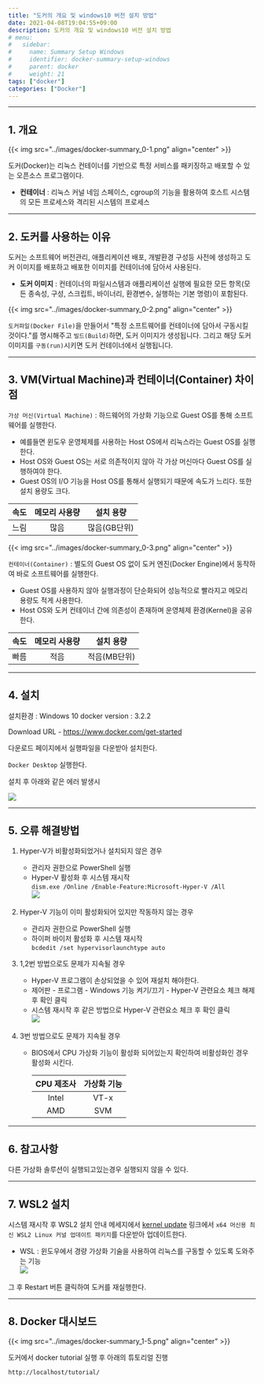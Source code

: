 ```yaml
---
title: "도커의 개요 및 windows10 버전 설치 방법"
date: 2021-04-08T19:04:55+09:00
description: 도커의 개요 및 windows10 버전 설치 방법
# menu:
#   sidebar:
#     name: Summary Setup Windows
#     identifier: docker-summary-setup-windows
#     parent: docker
#     weight: 21
tags: ["docker"]
categories: ["Docker"]
---
```



---

## 1. 개요

{{< img src="../images/docker-summary_0-1.png" align="center" >}}

도커(Docker)는 리눅스 컨테이너를 기반으로 특정 서비스를 패키징하고 배포할 수 있는 오픈소스 프로그램이다.

- **컨테이너** : 리눅스 커널 네임 스페이스, cgroup의 기능을 활용하여 호스트 시스템의 모든 프로세스와 격리된 시스템의 프로세스


---

## 2. 도커를 사용하는 이유

도커는 소프트웨어 버전관리, 애플리케이션 배포, 개발환경 구성등 사전에 생성하고 도커 이미지를 배포하고 배포한 이미지를 컨테이너에 담아서 사용된다.

- **도커 이미지** : 컨테이너의 파일시스템과 애플리케이션 실행에 필요한 모든 항목(모든 종속성, 구성, 스크립트, 바이너리, 환경변수, 실행하는 기본 명령)이 포함된다.

{{< img src="../images/docker-summary_0-2.png" align="center" >}}

`도커파일(Docker File)`을 만들어서 "특정 소프트웨어를 컨테이너에 담아서 구동시킬 것이다."를 명시해주고 `빌드(Build)`하면, 도커 이미지가 생성됩니다. 그리고 해당 도커 이미지를 `구동(run)`시키면 도커 컨테이너에서 실행됩니다.


---

## 3. VM(Virtual Machine)과 컨테이너(Container) 차이점

`가상 머신(Virtual Machine)` : 하드웨어의 가상화 기능으로 Guest OS를 통해 소프트웨어를 실행한다.
- 예를들면 윈도우 운영체제를 사용하는 Host OS에서 리눅스라는 Guest OS를 실행한다.
- Host OS와 Guest OS는 서로 의존적이지 않아 각 가상 머신마다 Guest OS를 실행하여야 한다.
- Guest OS의 I/O 기능을 Host OS를 통해서 실행되기 때문에 속도가 느리다. 또한 설치 용량도 크다.

|속도|메모리 사용량|설치 용량|
|:---:|:---:|:---:|
|느림|많음|많음(GB단위)|

{{< img src="../images/docker-summary_0-3.png" align="center" >}}

`컨테이너(Container)` : 별도의 Guest OS 없이 도커 엔진(Docker Engine)에서 동작하여 바로 소프트웨어를 실행한다.
- Guest OS를 사용하지 않아 실행과정이 단순화되어 성능적으로 빨라지고 메모리 용량도 적게 사용한다.
- Host OS와 도커 컨테이너 간에 의존성이 존재하며 운영체제 환경(Kernel)을 공유한다.

|속도|메모리 사용량|설치 용량|
|:---:|:---:|:---:|
|빠름|적음|적음(MB단위)|


---

## 4. 설치

설치환경 : Windows 10
docker version : 3.2.2

Download URL - https://www.docker.com/get-started

다운로드 페이지에서 실행파일을 다운받아 설치한다.

`Docker Desktop` 실행한다.

설치 후 아래와 같은 에러 발생시 

![](../images/docker-summary_1-1.png?raw=true)


---

## 5. 오류 해결방법

1. Hyper-V가 비활성화되었거나 설치되지 않은 경우
    - 관리자 권한으로 PowerShell 실행
    - Hyper-V 활성화 후 시스템 재시작  
    `dism.exe /Online /Enable-Feature:Microsoft-Hyper-V /All`  
    ![](../images/docker-summary_1-2.png?raw=true)

2. Hyper-V 기능이 이미 활성화되어 있지만 작동하지 않는 경우
    - 관리자 권한으로 PowerShell 실행
    - 하이퍼 바이저 활성화 후 시스템 재시작  
    `bcdedit /set hypervisorlaunchtype auto`

3. 1,2번 방법으로도 문제가 지속될 경우

    - Hyper-V 프로그램이 손상되었을 수 있어 재설치 해야한다.
    - 제어판 - 프로그램 - Windows 기능 켜기/끄기 - Hyper-V 관련요소 체크 해제 후 확인 클릭
    - 시스템 재시작 후 같은 방법으로 Hyper-V 관련요소 체크 후 확인 클릭  
    ![](../images/docker-summary_1-3.png?raw=true)

4. 3번 방법으로도 문제가 지속될 경우

    - BIOS에서 CPU 가상화 기능이 활성화 되어있는지 확인하여 비활성화인 경우 활성화 시킨다.

        |CPU 제조사|가상화 기능|
        |:---:|:---:|
        |Intel|VT-x|
        |AMD|SVM|


---

## 6. 참고사항

다른 가상화 솔루션이 실행되고있는경우 실행되지 않을 수 있다.


---

## 7. WSL2 설치

시스템 재시작 후 WSL2 설치 안내 메세지에서 [kernel update](https://aka.ms/wsl2kernel) 링크에서 `x64 머신용 최신 WSL2 Linux 커널 업데이트 패키지`를 다운받아 업데이트한다.
- WSL : 윈도우에서 경량 가상화 기술을 사용하여 리눅스를 구동할 수 있도록 도와주는 기능  
    ![](../images/docker-summary_1-4.png?raw=true)

그 후 Restart 버튼 클릭하여 도커를 재실행한다.


---

## 8. Docker 대시보드

{{< img src="../images/docker-summary_1-5.png" align="center" >}}

도커에서 docker tutorial 실행 후 아래의 튜토리얼 진행

```url
http://localhost/tutorial/
```